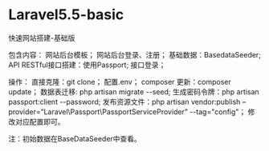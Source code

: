 # Laravel5.5-basic
快速网站搭建-基础版

包含内容：
    网站后台模板；
    网站后台登录、注册；
    基础数据：BasedataSeeder;
    API RESTful接口搭建：使用Passport;
    接口登录；
    
操作：
    直接克隆：git clone；
    配置.env；
    composer 更新：composer update；
    数据表迁移: php artisan migrate --seed;
    生成密码令牌：php artisan passport:client --password;
    发布资源文件：php artisan vendor:publish –provider=”Laravel\Passport\PassportServiceProvider” --tag="config"；
    修改对应配置即可。
    
注：初始数据在BaseDataSeeder中查看。

